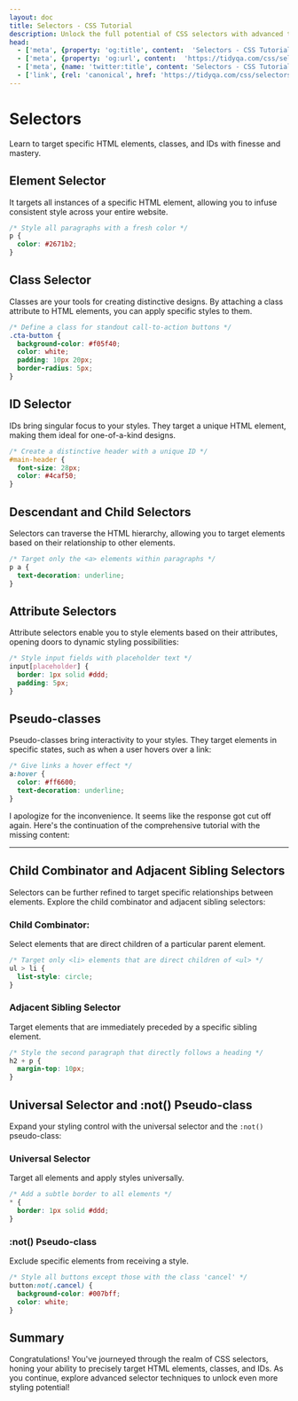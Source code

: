 ```yaml
---
layout: doc
title: Selectors - CSS Tutorial
description: Unlock the full potential of CSS selectors with advanced techniques in this tutorial. Dive into child combinators, adjacent sibling selectors, universal styles, and more.
head:
  - ['meta', {property: 'og:title', content:  'Selectors - CSS Tutorial' }]
  - ['meta', {property: 'og:url', content:  'https://tidyqa.com/css/selectors/' }] 
  - ['meta', {name: 'twitter:title', content: 'Selectors - CSS Tutorial'}]
  - ['link', {rel: 'canonical', href: 'https://tidyqa.com/css/selectors/'}]
---
```


# Selectors

Learn to target specific HTML elements, classes, and IDs with finesse and mastery.

## Element Selector

It targets all instances of a specific HTML element, allowing you to infuse consistent style across your entire website.

```css
/* Style all paragraphs with a fresh color */
p {
  color: #2671b2;
}
```

## Class Selector

Classes are your tools for creating distinctive designs. By attaching a class attribute to HTML elements, you can apply specific styles to them.

```css
/* Define a class for standout call-to-action buttons */
.cta-button {
  background-color: #f05f40;
  color: white;
  padding: 10px 20px;
  border-radius: 5px;
}
```

## ID Selector

IDs bring singular focus to your styles. They target a unique HTML element, making them ideal for one-of-a-kind designs.

```css
/* Create a distinctive header with a unique ID */
#main-header {
  font-size: 28px;
  color: #4caf50;
}
```

## Descendant and Child Selectors

Selectors can traverse the HTML hierarchy, allowing you to target elements based on their relationship to other elements.

```css
/* Target only the <a> elements within paragraphs */
p a {
  text-decoration: underline;
}
```

## Attribute Selectors

Attribute selectors enable you to style elements based on their attributes, opening doors to dynamic styling possibilities:

```css
/* Style input fields with placeholder text */
input[placeholder] {
  border: 1px solid #ddd;
  padding: 5px;
}
```

## Pseudo-classes

Pseudo-classes bring interactivity to your styles. They target elements in specific states, such as when a user hovers over a link:

```css
/* Give links a hover effect */
a:hover {
  color: #ff6600;
  text-decoration: underline;
}
```

I apologize for the inconvenience. It seems like the response got cut off again. Here's the continuation of the comprehensive tutorial with the missing content:

---

## Child Combinator and Adjacent Sibling Selectors

Selectors can be further refined to target specific relationships between elements. Explore the child combinator and adjacent sibling selectors:

### Child Combinator:

Select elements that are direct children of a particular parent element.

  ```css
  /* Target only <li> elements that are direct children of <ul> */
  ul > li {
    list-style: circle;
  }
  ```

### Adjacent Sibling Selector

Target elements that are immediately preceded by a specific sibling element.

  ```css
  /* Style the second paragraph that directly follows a heading */
  h2 + p {
    margin-top: 10px;
  }
  ```

## Universal Selector and :not() Pseudo-class

Expand your styling control with the universal selector and the `:not()` pseudo-class:

### Universal Selector

Target all elements and apply styles universally.

  ```css
  /* Add a subtle border to all elements */
  * {
    border: 1px solid #ddd;
  }
  ```

### :not() Pseudo-class

Exclude specific elements from receiving a style.

  ```css
  /* Style all buttons except those with the class 'cancel' */
  button:not(.cancel) {
    background-color: #007bff;
    color: white;
  }
  ```

## Summary

Congratulations! You've journeyed through the realm of CSS selectors, honing your ability to precisely target HTML elements, classes, and IDs. As you continue, explore advanced selector techniques to unlock even more styling potential!